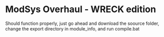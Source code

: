 # ModSys Overhaul - WRECK edition

Should function properly, just go ahead and download the soource folder, change the export directory in module_info, and run compile.bat